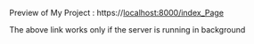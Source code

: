 Preview of My Project :  https://[localhost:8000/index_Page](http://localhost:8000/login)

The above link works only if the server is running in background
